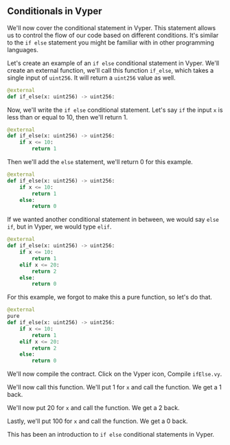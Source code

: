 ## Conditionals in Vyper

We'll now cover the conditional statement in Vyper. This statement allows us to control the flow of our code based on different conditions. It's similar to the `if else` statement you might be familiar with in other programming languages.

Let's create an example of an `if else` conditional statement in Vyper. We'll create an external function, we'll call this function `if_else`, which takes a single input of `uint256`. It will return a `uint256` value as well.

```python
@external
def if_else(x: uint256) -> uint256:
```

Now, we'll write the `if else` conditional statement. Let's say `if` the input `x` is less than or equal to 10, then we'll return 1.

```python
@external
def if_else(x: uint256) -> uint256:
    if x <= 10:
        return 1
```

Then we'll add the `else` statement, we'll return 0 for this example.

```python
@external
def if_else(x: uint256) -> uint256:
    if x <= 10:
        return 1
    else:
        return 0
```

If we wanted another conditional statement in between, we would say `else if`, but in Vyper, we would type `elif`.

```python
@external
def if_else(x: uint256) -> uint256:
    if x <= 10:
        return 1
    elif x <= 20:
        return 2
    else:
        return 0
```

For this example, we forgot to make this a pure function, so let's do that.

```python
@external
pure
def if_else(x: uint256) -> uint256:
    if x <= 10:
        return 1
    elif x <= 20:
        return 2
    else:
        return 0
```

We'll now compile the contract. Click on the Vyper icon, Compile `ifElse.vy`.

We'll now call this function. We'll put 1 for `x` and call the function. We get a 1 back.

We'll now put 20 for `x` and call the function. We get a 2 back.

Lastly, we'll put 100 for `x` and call the function. We get a 0 back.

This has been an introduction to `if else` conditional statements in Vyper.
